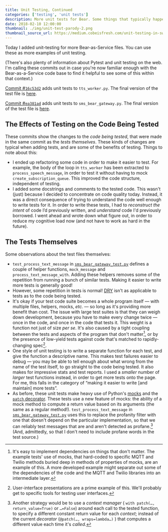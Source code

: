 ```yaml
---
title: Unit Testing, Continued
categories: ['testing', 'unit tests']
description: More unit tests for Bear. Some things that typically happen to your code when you add unit tests.
date: 2018-02-10 12:00:00
thumbnail: ./img/unit-test-parody-2.png
thumbnail_source_url: https://medium.cobeisfresh.com/unit-testing-in-swift-part-1-the-philosophy-9bc85ed5001b
---
```


Today I added unit-testing for more Bear-as-Service files. You can use these as more examples of unit testing.

(There's also plenty of information about Pytest and unit testing on the web. I'm calling these commits out in case you're now familiar enough with the Bear-as-a-Service code base to find it helpful to see some of this within that context.)

[Commit #`16c53d2`](https://github.com/olinlibrary/bear-as-a-service/commit/16c53d2) adds unit tests to  `tts_worker.py`. The final version of the test file is [here](https://github.com/olinlibrary/bear-as-a-service/blob/master/tests/tts_worker_test.py).

[Commit #`ea381ad`](https://github.com/olinlibrary/bear-as-a-service/commit/ea381ad) adds unit tests to `sms_bear_gateway.py`. The final version of the test file is [here](https://github.com/olinlibrary/bear-as-a-service/blob/master/tests/sms_bear_gateway_test.py).

## The Effects of Testing on the Code Being Tested

These commits show the changes to the *code being tested*, that were made in the same commit as the *tests themselves*. These kinds of changes are typical when adding tests, and are some of the benefits of testing. Things to note about this:

* I ended up refactoring some code in order to make it easier to test. For example, the body of the loop in `tts_worker` has been extracted to `process_speech_message`, in order to test it without having to mock `create_subscription_queue`. This improved the code structure, independent of testing.
* I added some docstrings and comments to the tested code. This wasn't (just) because I decided to concentrate on code quality today. Instead, it was a direct consequence of trying to understand the code well enough to write tests for it. In order to write these tests, I had to *reconstruct the intent* of code I’d previously written, and *understand* code I'd previously borrowed. I went ahead and wrote down what figure out, in order to reduce my cognitive load now (and not have to work as hard in the future).

## The Tests Themselves

Some observations about the test files themselves:

* `test_process_text_message` in  [`sms_bear_gateway_test.py`](https://github.com/olinlibrary/bear-as-a-service/blob/master/tests/sms_bear_gateway_test.py) defines a couple of helper functions, `mock_message` and `process_text_message_with`. Adding these helpers removes some of the repetition from running a bunch of similar tests. Making it easier to write more tests is generally good!
* However, some repetition in tests is normal! [DRY](https://en.wikipedia.org/wiki/Don%27t_repeat_yourself) isn't as applicable to tests as to the code being tested.
* It's okay if your test code suite becomes a whole program itself — with multiple files, helpers, mocks, *etc.* — so long as it's providing more benefit than cost. The issue with large test suites is that they can weigh down development, because you have to make every change twice — once in the code, and once in the code that tests it. This weight is a function not just of size *per se*. It's also caused by a tight coupling between the tests and aspects of the program that don't matter[^1], or by the presence of low-yield tests against code that's matched to rapidly-changing spec[^2].
* One style of unit testing is to write a separate function for each test, and give the function a descriptive name. This makes test failures easier to debug — you may be able to tell enough about what wrong from the name of the test itself, to go straight to the code being tested. It also makes for impressive stats and test reports. I used a *smaller* number of *larger* test functions instead, in order to get more tests onto the page. For me, this falls in the category of “making it easier to write [and maintain] more tests”.
* As before, these unit tests make heavy use of Python's [mocks](https://docs.python.org/3/library/unittest.mock.html) and the [`patch` decorator](https://docs.python.org/3/library/unittest.mock.html#the-patchers). These tests use a new feature of mocks: the ability of a mock method to compute a return value based on its arguments (the same as a regular method!). `test_process_text_message` in  [`sms_bear_gateway_test.py`](https://github.com/olinlibrary/bear-as-a-service/blob/master/tests/sms_bear_gateway_test.py) uses this to replace the profanity filter with one that doesn't depend on the particular implementation, so that we can reliably test messages that are and aren't detected as profane.[^3] (And, admittedly, so that I don't need to include profane words in the test source.)

[^1]: It's easy to implement dependencies on things that don't matter. The example tests' use of mocks, that hard-coded to specific MQTT and Twilio methods buried deep in methods of properties of mocks, are an example of this. A more developed example might separate out some of the dependencies of the code and the MQTT and Twilio libraries into an intermediate layer.
[^2]: User-interface presentations are a prime example of this. We'll probably get to specific tools for testing user interfaces.

[^3]: Another strategy would be to use a *context manager* ( `with patch(…, return_value=True)` or `…=False`) around each call to the tested function, to specify a different constant return value for each *context*; instead of the current *decorator* (`@patch(…, wraps=lambda…)` ) that computes a different value each time it's *called*.
